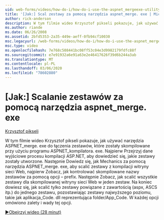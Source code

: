 ```yaml
---
uid: web-forms/videos/how-do-i/how-do-i-use-the-aspnet_mergeexe-utility-to-merge-assemblies
title: '[Jak:] Scal zestawy za pomocą narzędzia aspnet_merge. exe | Microsoft Docs'
author: rick-anderson
description: W tym filmie wideo Krzysztof pikseli pokazuje, jak używać narzędzia aspnet_merge. exe do łączenia zestawów, które zostały skompilowane przy użyciu aspnet_compiler. exe utilit...
ms.author: riande
ms.date: 06/26/2008
ms.assetid: 2bfd5353-2a35-449e-aeff-0fb94cf10030
msc.legacyurl: /web-forms/videos/how-do-i/how-do-i-use-the-aspnet_mergeexe-utility-to-merge-assemblies
msc.type: video
ms.openlocfilehash: 7e768c508441bc08ff53c04e3d9982179fdfc88f
ms.sourcegitcommit: e7e91932a6e91a63e2e46417626f39d6b244a3ab
ms.translationtype: MT
ms.contentlocale: pl-PL
ms.lasthandoff: 03/06/2020
ms.locfileid: "78602880"
---
```

# <a name="how-do-i-use-the-aspnet_mergeexe-utility-to-merge-assemblies"></a>[Jak:] Scalanie zestawów za pomocą narzędzia aspnet_merge. exe

[Krzysztof pikseli](https://twitter.com/chrispels)

W tym filmie wideo Krzysztof pikseli pokazuje, jak używać narzędzia ASPNET\_merge. exe do łączenia zestawów, które zostały skompilowane przy użyciu programu ASPNET\_kompilatora. exe. Najpierw Przejrzyj dane wyjściowe procesu kompilacji ASP.NET, aby dowiedzieć się, jakie zestawy zostały utworzone. Następnie Dowiedz się, jak Mechanics za pomocą narzędzia ASPNET\_merge. exe, aby scalić zestawy z kompilacji witryny sieci Web, najpierw Zobacz, jak kontrolować skompilowane nazwy zestawów za pomocą opcji – prefix. Następnie Zobacz, jak scalić wszystkie zestawy dla skompilowanej witryny sieci Web w jeden zestaw. Na koniec dowiesz się, jak scalić tylko zestawy powiązane z zawartością (aspx, ASCS itp.) do jednego zestawu, pozostawiając zestawy najwyższego poziomu, takie jak aplikacja\_Code. dll reprezentująca folder/App\_Code. W każdej opcji omówiono zalety i wady tej opcji.

[&#9654;Obejrzyj wideo (28 minut)](https://channel9.msdn.com/Blogs/ASP-NET-Site-Videos/how-do-i-use-the-aspnet_mergeexe-utility-to-merge-assemblies)
